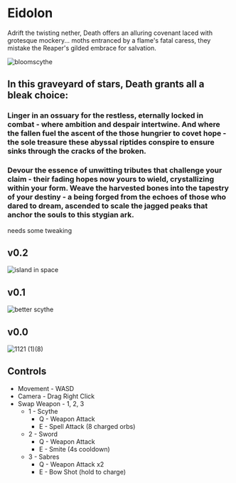 # Eidolon
Adrift the twisting nether, Death offers an alluring covenant laced with grotesque mockery... moths entranced by a flame's fatal caress, they mistake the Reaper's gilded embrace for salvation. 


![bloomscythe](https://github.com/user-attachments/assets/242617d9-403b-4d6b-b380-9c3c36c3945c)

## In this graveyard of stars, Death grants all a bleak choice:

### Linger in an ossuary for the restless, eternally locked in combat - where ambition and despair intertwine. And where the fallen fuel the ascent of the those hungrier to covet hope - the sole treasure these abyssal riptides conspire to ensure sinks through the cracks of the broken. 

### Devour the essence of unwitting tributes that challenge your claim - their fading hopes now yours to wield, crystallizing within your form. Weave the harvested bones into the tapestry of your destiny - a being forged from the echoes of those who dared to dream, ascended to scale the jagged peaks that anchor the souls to this stygian ark. 

needs some tweaking

## v0.2
![island in space](https://github.com/user-attachments/assets/59274513-1c79-44ea-ab8b-1e81c81812d8)

## v0.1
![better scythe](https://github.com/user-attachments/assets/974f8599-24f1-45c0-a624-ba313d6ced2b)

## v0.0
![1121 (1)(8)](https://github.com/user-attachments/assets/9247e7c6-6cd0-4a21-8616-d08d82f591cf)

## Controls
- Movement - WASD
- Camera - Drag Right Click
- Swap Weapon - 1, 2, 3 
    - 1 - Scythe 
        - Q - Weapon Attack
        - E - Spell Attack (8 charged orbs)
    - 2 - Sword 
        - Q - Weapon Attack
        - E - Smite (4s cooldown) 
    - 3 - Sabres
        - Q - Weapon Attack x2
        - E - Bow Shot (hold to charge)
